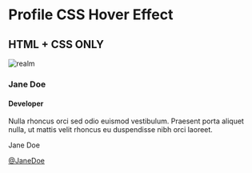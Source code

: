 <html>
<head>
<link href="main.css" rel="stylesheet">
<head>
<body>
<div class="container">
  <h1>Profile CSS Hover Effect</h1>
  <h2>HTML + CSS ONLY</h2>
  <div class="service-details">
    <img src="https://www.google.com/url?sa=i&url=https%3A%2F%2Fwww.hindustantimes.com%2Fcolumns%2Fmove-over-poirot-a-new-detective-is-here%2Fstory-xlGF9wVIMHLiOXQVKaNBZK.html&psig=AOvVaw05a_fiaKfqxDGNw5efFzqD&ust=1590244438492000&source=images&cd=vfe&ved=0CAIQjRxqFwoTCNjS-KvYx-kCFQAAAAAdAAAAABAD" alt="realm">
    <div class="service-hover-text">
      <h3>Jane Doe</h3>
      <h4>Developer</h4>
      <p>Nulla rhoncus orci sed odio euismod vestibulum. Praesent porta aliquet nulla, ut mattis velit rhoncus eu duspendisse nibh orci laoreet. </p>
    </div>
    <div class="service-white service-text">
      <p>Jane Doe</p>
      <a href="#">@JaneDoe</a>
    </div>
  </div>
</div>
</body>
<html>
